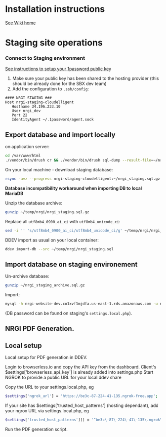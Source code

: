 # Installation instructions

[See Wiki home](https://gitlab.com/sb-dev-team/white-label-drupal-9/-/wikis/Home)

# Staging site operations

### Connect to Staging environment

[See instructions to setup your 1password public key](https://docs.google.com/document/d/1-zus9COVvHZsmavxAgZdaA3fEfybOlqRGl1Y5ZkNlYs/edit#heading=h.xzgpjcaienuq)

1. Make sure your public key has been shared to the hosting provider (this should be already done for the SBX dev team)
2. Add the configuration to `.ssh/config`:

```apacheconf
#### NRGI STAGING ###
Host nrgi-staging-cloudelligent
   Hostname 34.196.233.10
   User nrgi_dev
   Port 22
   IdentityAgent ~/.1password/agent.sock
```

## Export database and import locally

on application server:

```bash
cd /var/www/html
./vendor/bin/drush cr && ./vendor/bin/drush sql-dump --result-file=~/nrgi_staging.sql --gzip --extra-dump="--set-gtid-purged=OFF"
```

On your local machine - download staging database:

```bash
rsync -avz --progress nrgi-staging-cloudelligent:~/nrgi_staging.sql.gz ~/temp/nrgi/
```

**Database incompatibility workaround when importing DB to local MariaDB**

Unzip the database archive:

```bash
gunzip ~/temp/nrgi/nrgi_staging.sql.gz
```

Replace all `utf8mb4_0900_ai_ci` with `utf8mb4_unicode_ci`:

```bash
sed -i '' 's/utf8mb4_0900_ai_ci/utf8mb4_unicode_ci/g' ~/temp/nrgi/nrgi_staging.sql
```

DDEV import as usual on your local container:

```bash
ddev import-db --src ~/temp/nrgi/nrgi_staging.sql
```

## Import database on staging environement

Un-archive database:

```bash
gunzip ~/nrgi_staging_archive.sql.gz

```

Import:

``` bash
mysql -h nrgi-website-dev.co1xvf1mjdfa.us-east-1.rds.amazonaws.com -u nrgi_dev -p nrgi_dev_db < ~/nrgi_staging_archive.sql
```

(DB password can be found on staging's `settings.local.php`).

## NRGI PDF Generation.

## Local setup

Local setup for PDF generation in DDEV.

Login to browserless.io and copy the API key from the dashboard.
Client's $settings['browserless_api_key'] is already added into settings.php
Start NGROK to provide a public URL for your local ddev share

Copy the URL to your settings.local.php, eg

```bash
$settings['ngrok_url'] = 'https://be3c-87-224-41-135.ngrok-free.app';
````

If your site has $settings['trusted_host_patterns'] (hosting dependant), add your ngrox URL via settings.local.php,
eg

```bash
$settings['trusted_host_patterns'][] = '^be3c\-87\-224\-41\-135\.ngrok\-free\.app$'
```

Run the PDF generation script.
